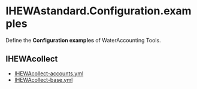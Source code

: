 # IHEWAstandard.Configuration.examples

Define the **Configuration examples** of WaterAccounting Tools.


## IHEWAcollect

  * [IHEWAcollect-accounts.yml](IHEWAcollect-accounts.yml)
  * [IHEWAcollect-base.yml](IHEWAcollect-base.yml)


